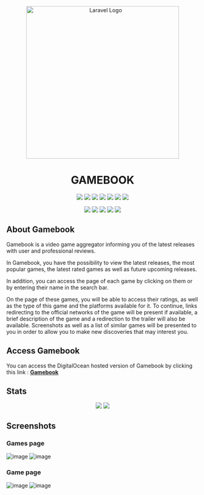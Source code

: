 <p align="center"><a href="https://laravel.com" target="_blank"><img src="https://clipart.world/wp-content/uploads/2021/03/Luxury-Phoenix-Logo-clipart-transparent.png)" width="400" alt="Laravel Logo"></a></p>

<h1 align="center">GAMEBOOK</h1>

<p align="center">
    <img src="https://img.shields.io/badge/livewire-4e56a6?style=for-the-badge&logo=livewire&logoColor=white">
    <img src="https://img.shields.io/badge/npm-CB3837?style=for-the-badge&logo=npm&logoColor=white">
    <img src="https://img.shields.io/badge/Visual_Studio_Code-0078D4?style=for-the-badge&logo=visual%20studio%20code&logoColor=white">
    <img src="https://img.shields.io/badge/GitHub-100000?style=for-the-badge&logo=github&logoColor=white">
    <img src="https://img.shields.io/badge/Sourcetree-0052CC?style=for-the-badge&logo=Sourcetree&logoColor=white">
    <img src="https://img.shields.io/badge/GitHub_Actions-2088FF?style=for-the-badge&logo=github-actions&logoColor=white">
    <img src="https://img.shields.io/badge/Digital_Ocean-0080FF?style=for-the-badge&logo=DigitalOcean&logoColor=white">
</p>
<p align="center">
    <img src="https://img.shields.io/badge/Laravel-FF2D20?style=for-the-badge&logo=laravel&logoColor=white">
    <img src="https://img.shields.io/badge/HTML5-E34F26?style=for-the-badge&logo=html5&logoColor=white"> 
    <img src="https://img.shields.io/badge/PHP-777BB4?style=for-the-badge&logo=php&logoColor=white">   
    <img src = "https://img.shields.io/badge/Tailwind_CSS-38B2AC?style=for-the-badge&logo=tailwind-css&logoColor=white">
    <img src="https://img.shields.io/badge/prettier-1A2C34?style=for-the-badge&logo=prettier&logoColor=F7BA3E">
</p>

## About Gamebook

Gamebook is a video game aggregator informing you of the latest releases with user and professional reviews.

In Gamebook, you have the possibility to view the latest releases, the most popular games, the latest rated games as well as future upcoming releases.

In addition, you can access the page of each game by clicking on them or by entering their name in the search bar.

On the page of these games, you will be able to access their ratings, as well as the type of this game and the platforms available for it. 
To continue, links redirecting to the official networks of the game will be present if available, a brief description of the game and a redirection to the trailer will also be available. Screenshots as well as a list of similar games will be presented to you in order to allow you to make new discoveries that may interest you.

## Access Gamebook

You can access the DigitalOcean hosted version of Gamebook by clicking this link : **[Gamebook](https://walrus-app-rd4q4.ondigitalocean.app/)**

## Stats

<p align="center">
    <img src="https://github-readme-stats.vercel.app/api/top-langs/?username=BaptisteRameau">
    <img src="https://github-readme-stats.vercel.app/api?username=BaptisteRameau">
</p>

## Screenshots

### Games page
![image](https://user-images.githubusercontent.com/67638790/204528890-7355fccf-39a6-4b59-8127-1f3f3d419a54.png)
![image](https://user-images.githubusercontent.com/67638790/204528338-35e7639c-ba2b-4e27-b96b-ce8e86f4adbc.png)

### Game page
![image](https://user-images.githubusercontent.com/67638790/204528632-148e5609-0e46-428c-9e5c-401d8b44697e.png)
![image](https://user-images.githubusercontent.com/67638790/204528746-d81a29dc-d2ea-4164-8fc4-0299a6158d0e.png)




